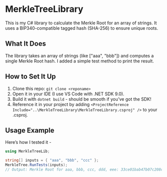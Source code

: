 # MerkleTreeLibrary

This is my C# library to calculate the Merkle Root for an array of strings. It uses a BIP340-compatible tagged hash (SHA-256) to ensure unique roots.

## What It Does
The library takes an array of strings (like ["aaa", "bbb"]) and computes a single Merkle Root hash. I added a simple test method to print the result.

## How to Set It Up
1. Clone this repo: `git clone <reponame>`
2. Open it in your  IDE (I use VS Code with .NET SDK 9.0).
3. Build it with `dotnet build` - should be smooth if you’ve got the SDK!
4. Reference it in your project by adding `<ProjectReference Include="..\MerkleTreeLibrary\MerkleTreeLibrary.csproj" />` to your .csproj.

## Usage Example
Here’s how I tested it -

```csharp
using MerkleTreeLib;

string[] inputs = { "aaa", "bbb", "ccc" };
MerkleTree.RunTests(inputs);
// Output: Merkle Root for aaa, bbb, ccc, ddd, eee: 33ce01bab47b07c208ccc2e2adfa62949b0209c547fd01087e52c12c259ec30c
